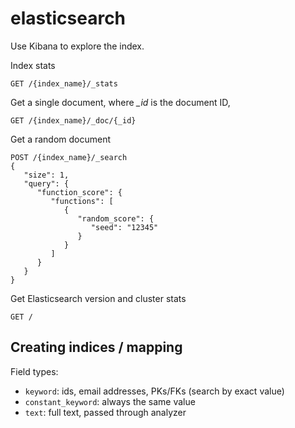 elasticsearch
=============

Use Kibana to explore the index. 

Index stats

```
GET /{index_name}/_stats
```

Get a single document, where *\_id* is the document ID,

```
GET /{index_name}/_doc/{_id}
```

Get a random document

```
POST /{index_name}/_search
{
   "size": 1,
   "query": {
      "function_score": {
         "functions": [
            {
               "random_score": {
                  "seed": "12345"
               }
            }
         ]
      }
   }
}
```

Get Elasticsearch version and cluster stats

```
GET /
```

## Creating indices / mapping

Field types:

- `keyword`: ids, email addresses, PKs/FKs (search by exact value)
- `constant_keyword`: always the same value
- `text`: full text, passed through analyzer
